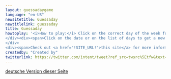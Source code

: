 ```yaml
---
layout: guessadaygame
language: "en-US"
newsitetitle: Guessaday
newtitlelink: guessaday
title: Guessaday
howtoplay: '<i>How to play:</i> Click on the correct day of the week for the random date displayed!
</div><div><span>Click on the date or on the list of days to get a new date!</span>
</div>
<div><span>Check out <a href="!SITE_URL!">this site</a> for more information and an android app with much more options.</span>'
createdby: "Created by"
twitterlink: https://twitter.com/intent/tweet?ref_src=twsrc%5Etfw&text=Know%20what%20day%20of%20the%20week%20a%20given%20date%20is%3F%20Check%20out%20this%20game!&tw_p=tweetbutton&url=https%3A%2F%2Fgit.io%2FfNqSI
---
```

<a class="select_language" href="{{ site.baseurl }}/guessaday/play/de">deutsche Version dieser Seite</a>
